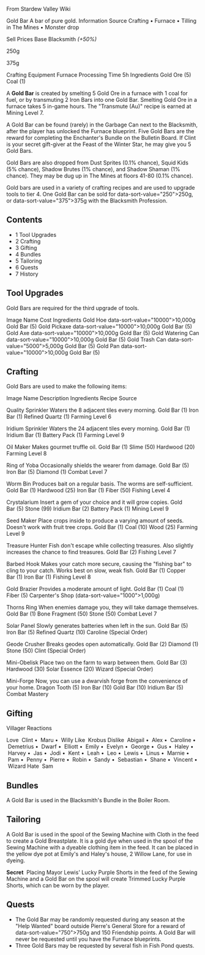 From Stardew Valley Wiki

Gold Bar A bar of pure gold. Information Source Crafting • Furnace • Tilling in The Mines • Monster drop

Sell Prices Base Blacksmith *(+50%)*

250g

375g

Crafting Equipment Furnace Processing Time 5h Ingredients Gold Ore (5) Coal (1)

A **Gold Bar** is created by smelting 5 Gold Ore in a furnace with 1 coal for fuel, or by transmuting 2 Iron Bars into one Gold Bar. Smelting Gold Ore in a furnace takes 5 in-game hours. The "Transmute (Au)" recipe is earned at Mining Level 7.

A Gold Bar can be found (rarely) in the Garbage Can next to the Blacksmith, after the player has unlocked the Furnace blueprint. Five Gold Bars are the reward for completing the Enchanter's Bundle on the Bulletin Board. If Clint is your secret gift-giver at the Feast of the Winter Star, he may give you 5 Gold Bars.

Gold Bars are also dropped from Dust Sprites (0.1% chance), Squid Kids (5% chance), Shadow Brutes (1% chance), and Shadow Shaman (1% chance). They may be dug up in The Mines at floors 41-80 (0.1% chance).

Gold bars are used in a variety of crafting recipes and are used to upgrade tools to tier 4. One Gold Bar can be sold for data-sort-value="250"&gt;250g, or data-sort-value="375"&gt;375g with the Blacksmith Profession.

## Contents

- 1 Tool Upgrades
- 2 Crafting
- 3 Gifting
- 4 Bundles
- 5 Tailoring
- 6 Quests
- 7 History

## Tool Upgrades

Gold Bars are required for the third upgrade of tools.

Image Name Cost Ingredients Gold Hoe data-sort-value="10000"&gt;10,000g Gold Bar (5) Gold Pickaxe data-sort-value="10000"&gt;10,000g Gold Bar (5) Gold Axe data-sort-value="10000"&gt;10,000g Gold Bar (5) Gold Watering Can data-sort-value="10000"&gt;10,000g Gold Bar (5) Gold Trash Can data-sort-value="5000"&gt;5,000g Gold Bar (5) Gold Pan data-sort-value="10000"&gt;10,000g Gold Bar (5)

## Crafting

Gold Bars are used to make the following items:

Image Name Description Ingredients Recipe Source

Quality Sprinkler Waters the 8 adjacent tiles every morning. Gold Bar (1) Iron Bar (1) Refined Quartz (1) Farming Level 6

Iridium Sprinkler Waters the 24 adjacent tiles every morning. Gold Bar (1) Iridium Bar (1) Battery Pack (1) Farming Level 9

Oil Maker Makes gourmet truffle oil. Gold Bar (1) Slime (50) Hardwood (20) Farming Level 8

Ring of Yoba Occasionally shields the wearer from damage. Gold Bar (5) Iron Bar (5) Diamond (1) Combat Level 7

Worm Bin Produces bait on a regular basis. The worms are self-sufficient. Gold Bar (1) Hardwood (25) Iron Bar (1) Fiber (50) Fishing Level 4

Crystalarium Insert a gem of your choice and it will grow copies. Gold Bar (5) Stone (99) Iridium Bar (2) Battery Pack (1) Mining Level 9

Seed Maker Place crops inside to produce a varying amount of seeds. Doesn't work with fruit tree crops. Gold Bar (1) Coal (10) Wood (25) Farming Level 9

Treasure Hunter Fish don't escape while collecting treasures. Also slightly increases the chance to find treasures. Gold Bar (2) Fishing Level 7

Barbed Hook Makes your catch more secure, causing the "fishing bar" to cling to your catch. Works best on slow, weak fish. Gold Bar (1) Copper Bar (1) Iron Bar (1) Fishing Level 8

Gold Brazier Provides a moderate amount of light. Gold Bar (1) Coal (1) Fiber (5) Carpenter's Shop (data-sort-value="1000"&gt;1,000g)

Thorns Ring When enemies damage you, they will take damage themselves. Gold Bar (1) Bone Fragment (50) Stone (50) Combat Level 7

Solar Panel Slowly generates batteries when left in the sun. Gold Bar (5) Iron Bar (5) Refined Quartz (10) Caroline (Special Order)

Geode Crusher Breaks geodes open automatically. Gold Bar (2) Diamond (1) Stone (50) Clint (Special Order)

Mini-Obelisk Place two on the farm to warp between them. Gold Bar (3) Hardwood (30) Solar Essence (20) Wizard (Special Order)

Mini-Forge Now, you can use a dwarvish forge from the convenience of your home. Dragon Tooth (5) Iron Bar (10) Gold Bar (10) Iridium Bar (5) Combat Mastery

## Gifting

Villager Reactions

Love  Clint •  Maru •  Willy Like  Krobus Dislike  Abigail •  Alex •  Caroline •  Demetrius •  Dwarf •  Elliott •  Emily •  Evelyn •  George •  Gus •  Haley •  Harvey •  Jas •  Jodi •  Kent •  Leah •  Leo •  Lewis •  Linus •  Marnie •  Pam •  Penny •  Pierre •  Robin •  Sandy •  Sebastian •  Shane •  Vincent •  Wizard Hate  Sam

## Bundles

A Gold Bar is used in the Blacksmith's Bundle in the Boiler Room.

## Tailoring

A Gold Bar is used in the spool of the Sewing Machine with Cloth in the feed to create a Gold Breastplate. It is a gold dye when used in the spool of the Sewing Machine with a dyeable clothing item in the feed. It can be placed in the yellow dye pot at Emily's and Haley's house, 2 Willow Lane, for use in dyeing.

**Secret**  Placing Mayor Lewis' Lucky Purple Shorts in the feed of the Sewing Machine and a Gold Bar on the spool will create Trimmed Lucky Purple Shorts, which can be worn by the player.

## Quests

- The Gold Bar may be randomly requested during any season at the "Help Wanted" board outside Pierre's General Store for a reward of data-sort-value="750"&gt;750g and 150 Friendship points. A Gold Bar will never be requested until you have the Furnace blueprints.
- Three Gold Bars may be requested by several fish in Fish Pond quests.